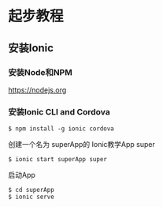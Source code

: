 # 起步教程
## 安装Ionic
### 安装Node和NPM 
https://nodejs.org

### 安装Ionic CLI and Cordova
```
$ npm install -g ionic cordova
```

创建一个名为 superApp的 Ionic教学App super
```
$ ionic start superApp super
```

启动App 
```
$ cd superApp
$ ionic serve
```



